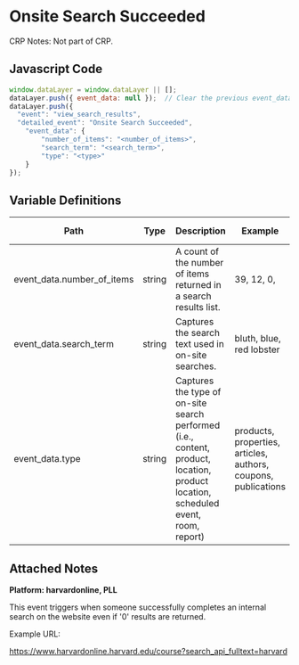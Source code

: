 # Onsite Search Succeeded

CRP Notes: Not part of CRP.

### 

## Javascript Code
```js
window.dataLayer = window.dataLayer || [];
dataLayer.push({ event_data: null });  // Clear the previous event_data object.
dataLayer.push({
  "event": "view_search_results",
  "detailed_event": "Onsite Search Succeeded",
    "event_data": {
        "number_of_items": "<number_of_items>",
        "search_term": "<search_term>",
        "type": "<type>"
    }
});
```

## Variable Definitions

|Path|Type|Description|Example|Pattern|Min Length|Max Length|Minimum|Maximum|Multiple Of|
| --- | --- | --- | --- | --- | --- | --- | --- | --- | --- |
|event_data.number_of_items|string|A count of the number of items returned in a search results list.|39, 12, 0,|||||||
|event_data.search_term|string|Captures the search text used in on-site searches.|bluth, blue, red lobster|||||||
|event_data.type|string|Captures the type of on-site search performed \(i.e., content, product, location, product location, scheduled event, room, report\)|products, properties, articles, authors, coupons, publications|||||||

## Attached Notes

<p><span style="font-weight: 400;"><strong>Platform: harvardonline, PLL</strong></span></p>
<p><span style="font-weight: 400;">This event triggers when someone successfully completes an internal search on the website even if '0' results are returned.</span></p>
<p><span style="font-weight: 400;">Example URL:</span></p>
<p><a href="https://www.harvardonline.harvard.edu/course?search_api_fulltext=harvard"><span style="font-weight: 400;">https://www.harvardonline.harvard.edu/course?search_api_fulltext=harvard</span></a><span style="font-weight: 400;">&nbsp;</span></p>
